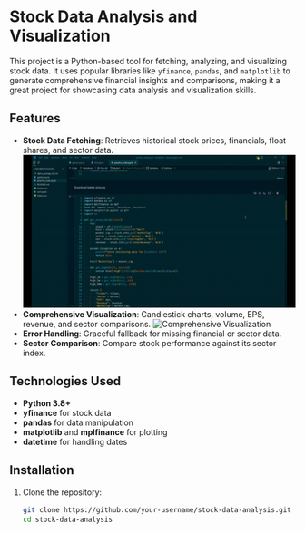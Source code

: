 # Stock Data Analysis and Visualization

This project is a Python-based tool for fetching, analyzing, and visualizing stock data. It uses popular libraries like `yfinance`, `pandas`, and `matplotlib` to generate comprehensive financial insights and comparisons, making it a great project for showcasing data analysis and visualization skills.

## Features

- **Stock Data Fetching**: Retrieves historical stock prices, financials, float shares, and sector data.
  ![Stock Data Fetching](stockData2.gif)
- **Comprehensive Visualization**: Candlestick charts, volume, EPS, revenue, and sector comparisons.
   ![Comprehensive Visualization](stockData1.gif)
- **Error Handling**: Graceful fallback for missing financial or sector data.
- **Sector Comparison**: Compare stock performance against its sector index.

## Technologies Used

- **Python 3.8+**
- **yfinance** for stock data
- **pandas** for data manipulation
- **matplotlib** and **mplfinance** for plotting
- **datetime** for handling dates

## Installation

1. Clone the repository:

   ```bash
   git clone https://github.com/your-username/stock-data-analysis.git
   cd stock-data-analysis
